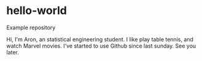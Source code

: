 # hello-world
Example repository

Hi, I'm Aron, an statistical engineering student. I like play table tennis, and watch Marvel movies. I've started to use Github since last sunday. See you later.
